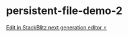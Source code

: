 # persistent-file-demo-2

[Edit in StackBlitz next generation editor ⚡️](https://stackblitz.com/~/github.com/amithcabraal/persistent-file-demo-2)